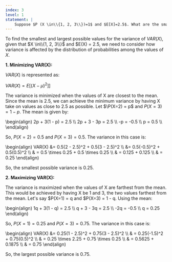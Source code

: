```yaml
---
index: 3
level: 1
statement: |
    Suppose $P (X \in\\{1, 2, 3\\})=1$ and $E[X]=2.5$. What are the smallest and largest possible values for the variance?
---
```


 To find the smallest and largest possible values for the variance of $VAR(X)$, given that $X \in\\{1, 2, 3\\}$ and $E(X) = $2.5$, we need to consider how variance is affected by the distribution of probabilities among the values of $X$.

**1. Minimizing VAR(X):**

$VAR(X)$ is represented as:

$VAR(X) = E[(X - \mu)^2]]$

The variance is minimized when the values of X are closest to the mean. Since the mean is 2.5, we can achieve the minimum variance by having X take on values as close to 2.5 as possible. Let $\P(X=2) = p$ and $P(X=3) = 1 - p$. The mean is given by:

\begin(align)
2p + 3(1 - p) = 2.5 \\\\
2p + 3 - 3p = 2.5 \\\\
-p = -0.5 \\\\
p = 0.5 \\\\
\end(align)

So, $P(X=2) = 0.5$ and $P(X=3) = 0.5$. The variance in this case is:

\begin(align)
VAR(X) &= 0.5(2 - 2.5)^2 + 0.5(3 - 2.5)^2 \\\\
&= 0.5(-0.5)^2 + 0.5(0.5)^2 \\\\
& = 0.5 \times 0.25 + 0.5 \times 0.25 \\\\
& = 0.125 + 0.125 \\\\
& = 0.25 
\end(align)

So, the smallest possible variance is 0.25.

**2. Maximizing VAR(X):**

The variance is maximized when the values of X are farthest from the mean. This would be achieved by having X be 1 and 3, the two values farthest from the mean. Let's say $P(X=1) = q and $P(X=3) = 1 - q. Using the mean:

\begin(align)
1q + 3(1 - q) = 2.5 \\\\
q + 3 - 3q = 2.5 \\\\
-2q = -0.5 \\\\
q = 0.25 
\end(align)

So, $P(X=1) = 0.25$ and $P(X=3) = 0.75$. The variance in this case is:

\begin(align)
VAR(X) &= 0.25(1 - 2.5)^2 + 0.75(3 - 2.5)^2 \\\\
& = 0.25(-1.5)^2 + 0.75(0.5)^2 \\\\
& = 0.25 \times 2.25 + 0.75 \times 0.25 \\\\
& = 0.5625 + 0.1875 \\\\
& = 0.75
\end(align)

So, the largest possible variance is 0.75.
